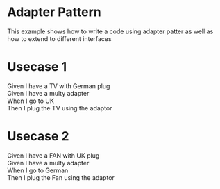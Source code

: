 # Adapter Pattern

This example shows how to write a code using adapter patter as well as how to extend to different interfaces

# Usecase 1

Given I have a TV with German plug<br/>
Given I have a multy adapter<br/>
When I go to UK<br/>
Then I plug the TV using the adaptor<br/>

# Usecase 2

Given I have a FAN with UK plug<br/>
Given I have a multy adapter<br/>
When I go to German<br/>
Then I plug the Fan using the adaptor<br/>
